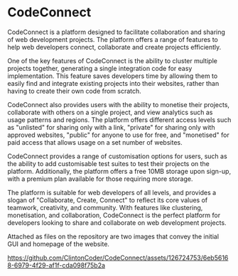 # CodeConnect

CodeConnect is a platform designed to facilitate collaboration and sharing of web development projects. The platform offers a range of features to help web developers connect, collaborate and create projects efficiently.

One of the key features of CodeConnect is the ability to cluster multiple projects together, generating a single integration code for easy implementation. This feature saves developers time by allowing them to easily find and integrate existing projects into their websites, rather than having to create their own code from scratch.

CodeConnect also provides users with the ability to monetise their projects, collaborate with others on a single project, and view analytics such as usage patterns and regions. The platform offers different access levels such as "unlisted" for sharing only with a link, "private" for sharing only with approved websites, "public" for anyone to use for free, and "monetised" for paid access that allows usage on a set number of websites.

CodeConnect provides a range of customisation options for users, such as the ability to add customisable test suites to test their projects on the platform. Additionally, the platform offers a free 10MB storage upon sign-up, with a premium plan available for those requiring more storage.

The platform is suitable for web developers of all levels, and provides a slogan of "Collaborate, Create, Connect" to reflect its core values of teamwork, creativity, and community. With features like clustering, monetisation, and collaboration, CodeConnect is the perfect platform for developers looking to share and collaborate on web development projects.

Attached as files on the repository are two images that convey the initial GUI and homepage of the website.

https://github.com/ClintonCoder/CodeConnect/assets/126724753/6eb56168-6979-4f29-af1f-cda098f75b2a
